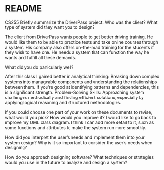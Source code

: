 # README
CS255
Briefly summarize the DriverPass project. Who was the client? What type of system did they want you to design?

The client from DriverPass wants people to get better driving training. He would like them to be able to practice tests and take online courses through a system. His company also offers on-the-road training for the students if they wish to have one. He needs a system that can function the way he wants and fulfill all these demands.

What did you do particularly well?

After this class I gained better in analytical thinking: Breaking down complex systems into manageable components and understanding the relationships between them. If you're good at identifying patterns and dependencies, this is a significant strength.
Problem-Solving Skills: Approaching system challenges methodically and finding efficient solutions, especially by applying logical reasoning and structured methodologies.

If you could choose one part of your work on these documents to revise, what would you pick? How would you improve it?
I would like to go back to improve my UML class diagram. I think I can add more detail to it, such as some functions and attributes to make the system run more smoothly.  

How did you interpret the user’s needs and implement them into your system design? Why is it so important to consider the user’s needs when designing?


How do you approach designing software? What techniques or strategies would you use in the future to analyze and design a system?
